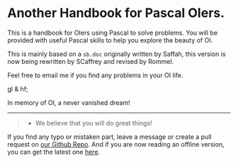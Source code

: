 Another Handbook for Pascal OIers.
=======

This is a handbook for OIers using Pascal to solve problems. You will be provided with useful Pascal skills to help you explore the beauty of OI.

This is mainly based on a `sb.doc` originally written by Saffah, this version is now being rewritten by SCaffrey and revised by Rommel.

Feel free to email me if you find any problems in your OI life.

gl & hf;

In memory of OI, a never vanished dream!

--------

>* We believe that you will do great things!

If you find any typo or mistaken part, leave a message or create a pull request on [our Github Repo](https://github.com/imcaffrey/pascalNovice). And if you are now reading an offline version, you can get the latest one [here](http://pascalNovice.scaffrey.com).
